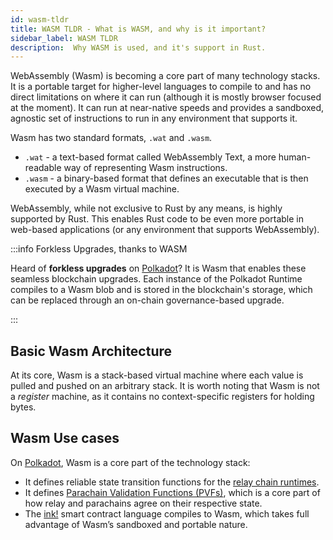 ```yaml
---
id: wasm-tldr
title: WASM TLDR - What is WASM, and why is it important?
sidebar_label: WASM TLDR
description:  Why WASM is used, and it's support in Rust.
---
```


WebAssembly (Wasm) is becoming a core part of many technology stacks.  It is a portable target for higher-level languages to compile to and has no direct limitations on where it can run (although it is mostly browser focused at the moment).  It can run at near-native speeds and provides a sandboxed, agnostic set of instructions to run in any environment that supports it.

Wasm has two standard formats, `.wat` and `.wasm`.  

- `.wat` - a text-based format called WebAssembly Text, a more human-readable way of representing Wasm instructions.
- `.wasm` - a binary-based format that defines an executable that is then executed by a Wasm virtual machine.

WebAssembly, while not exclusive to Rust by any means, is highly supported by Rust. This enables Rust code to be even more portable in web-based applications (or any environment that supports WebAssembly).

:::info Forkless Upgrades, thanks to WASM

Heard of **forkless upgrades** on [Polkadot](https://polkadot.network/)? It is Wasm that enables these seamless blockchain upgrades. Each instance of the Polkadot Runtime compiles to a Wasm blob and is stored in the blockchain's storage, which can be replaced through an on-chain governance-based upgrade. 

:::

## Basic Wasm Architecture

At its core, Wasm is a stack-based virtual machine where each value is pulled and pushed on an arbitrary stack. It is worth noting that Wasm is not a *register* machine, as it contains no context-specific registers for holding bytes.

## Wasm Use cases

On [Polkadot](https://polkadot.network/), Wasm is a core part of the technology stack:

- It defines reliable state transition functions for the [relay chain runtimes](https://wiki.polkadot.network/docs/appendix#runtime).
- It defines [Parachain Validation Functions (PVFs)](https://wiki.polkadot.network/docs/learn-parachains-protocol), which is a core part of how relay and parachains agree on their respective state.
- The [ink!](https://use.ink/) smart contract language compiles to Wasm, which takes full advantage of Wasm’s sandboxed and portable nature.

